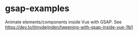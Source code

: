 # gsap-examples

Animate elements/components inside Vue with GSAP.
See https://dev.to/timvdeijnden/tweening-with-gsap-inside-vue-1lb1
